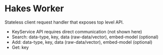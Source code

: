 # Hakes Worker

Stateless client request handler that exposes top level API.

* KeyService API requires direct communication (not shown here)
* Search: data-type, key, data (raw-data/vector), embed-model (optional)  
* Add: data-type, key, data (raw-data/vector), embed-model (optional)
* Get: key

